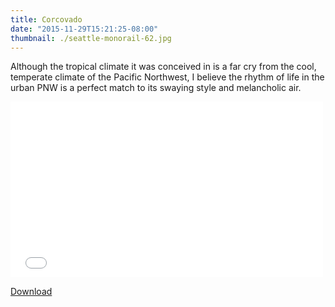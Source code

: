 ```yaml
---
title: Corcovado
date: "2015-11-29T15:21:25-08:00"
thumbnail: ./seattle-monorail-62.jpg
---
```


Although the tropical climate it was conceived in is a far cry from the cool, temperate climate of the Pacific Northwest, I believe the rhythm of life in the urban PNW is a perfect match to its swaying style and melancholic air.

<iframe src="//player.vimeo.com/video/147229341?title=0&amp;byline=0&amp;portrait=0&amp;color=54b4d8&amp" width="500" height="281" frameborder="0" webkitallowfullscreen mozallowfullscreen allowfullscreen></iframe>

<a href="https://soundcloud.com/iameap/corcovado" target="_blank" class="button primary fit">Download</a>

